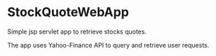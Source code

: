 # StockQuoteWebApp
Simple jsp servlet app to retrieve stocks quotes.

The app uses Yahoo-Finance API to query and retrieve user requests.
